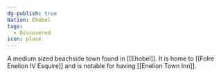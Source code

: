 ```yaml
---
dg-publish: true
Nation: Ehobel
tags:
  - Discovered
icon: place
---
```

A medium sized beachside town found in [[Ehobel]]. It is home to [[Folre Enelion IV Esquire]] and is notable for having [[Enelion Town Inn]]. 